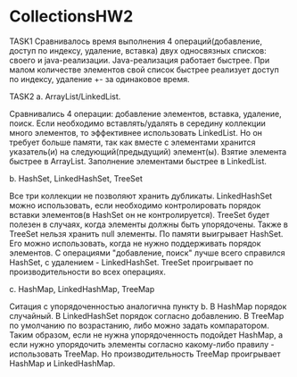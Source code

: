 # CollectionsHW2

TASK1
Сравнивалось время выполнения 4 операций(добавление, доступ по индексу, удаление, вставка) двух односвязных списков: своего и java-реализации. 
Java-реализация работает быстрее. При малом количестве элементов свой список быстрее реализует доступ по индексу, удаление +- за одинаковое время. 

TASK2
a. ArrayList/LinkedList.

Сравнивались 4 операции: добавление элементов, вставка, удаление, поиск. 
Если необходимо вставлять/удалять в середину коллекции много элементов, то эффективнее использовать LinkedList. 
Но он требует больше памяти, так как вместе с элементами хранится указатель(и) на следующий(предыдущий) элемент(ы). 
Взятие элемента быстрее в ArrayList. Заполнение элементами быстрее в LinkedList. 

b. HashSet, LinkedHashSet, TreeSet

Все три коллекции не позволяют хранить дубликаты. 
LinkedHashSet можно использовать, если необходимо контролировать порядок вставки элементов(в HashSet он не контролируется). 
TreeSet будет полезен в случаях, когда элементы должны быть упорядочены. Также в TreeSet нельзя хранить null элементы. 
По памяти выигрывает HashSet. Его можно использовать, когда не нужно поддерживать порядок элементов. 
С операциями "добавление, поиск" лучше всего справился HashSet, с удалением - LinkedHashSet. 
TreeSet проигрывает по производительности во всех операциях. 


с. HashMap, LinkedHashMap, TreeMap

Ситация с упорядоченностью аналогична пункту b. В HashMap порядок случайный. В LinkedHashSet порядок согласно добавлению. 
В TreeMap по умолчанию по возрастанию, либо можно задать компаратором. 
Таким образом, если не нужна упорядоченность подойдет HashMap, 
а если нужно упорядочить элементы согласно какому-либо правилу - использовать TreeMap.
Но производительность TreeMap проигрывает HashMap и LinkedHashMap. 




